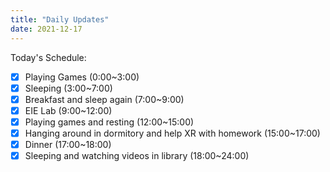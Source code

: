 ```yaml
---
title: "Daily Updates"
date: 2021-12-17
---
```




Today's Schedule:

- [x] Playing Games (0:00~3:00)
- [x] Sleeping (3:00~7:00)
- [x] Breakfast and sleep again (7:00~9:00)
- [x] EIE Lab (9:00~12:00)
- [x] Playing games and resting (12:00~15:00)
- [x] Hanging around in dormitory and help XR with homework (15:00~17:00)
- [x] Dinner (17:00~18:00)
- [x] Sleeping and watching videos in library (18:00~24:00)
